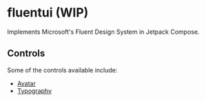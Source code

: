 # fluentui (WIP)

Implements Microsoft's Fluent Design System in Jetpack Compose.

## Controls

Some of the controls available include:

* [Avatar](https://github.com/Nthily/fluentui/tree/main/app/src/main/java/com/github/nthily/fluentui/ui/components/avatar)
* [Typography](https://github.com/Nthily/fluentui/tree/main/app/src/main/java/com/github/nthily/fluentui/ui/components/fluentui)
